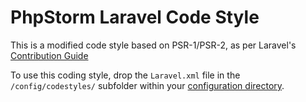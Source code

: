 # PhpStorm Laravel Code Style

This is a modified code style based on PSR-1/PSR-2, as per Laravel's [Contribution Guide](http://laravel.com/docs/4.2/contributions#coding-style)

To use this coding style, drop the `Laravel.xml` file in the `/config/codestyles/` subfolder within your [configuration directory](https://www.jetbrains.com/phpstorm/help/project-and-ide-settings.html).
